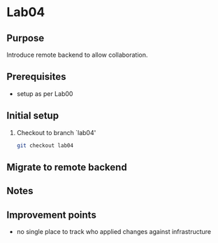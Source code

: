 # Lab04

## Purpose

Introduce remote backend to allow collaboration.

## Prerequisites

- setup as per Lab00

## Initial setup

1. Checkout to branch `lab04'
    ```bash
    git checkout lab04
    ```

## Migrate to remote backend


## Notes

## Improvement points
- no single place to track who applied changes against infrastructure
